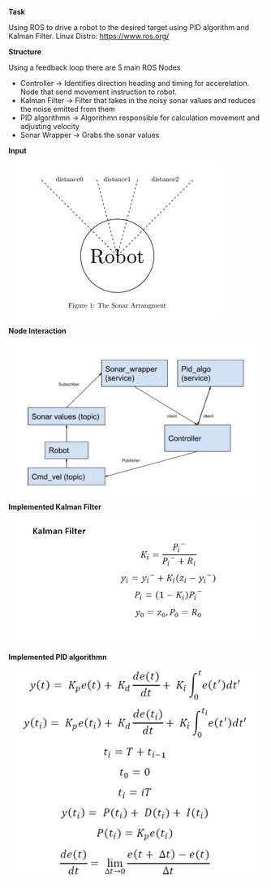 **Task**

Using ROS to drive a robot to the desired target using PID algorithm and Kalman Filter.
Linux Distro: https://www.ros.org/

**Structure**

Using a feedback loop there are 5 main ROS Nodes
* Controller -> Identifies direction heading and timing for accerelation. Node that send movement instruction to robot.
* Kalman Filter -> Filter that takes in the noisy sonar values and reduces the noise emitted from them
* PID algorithmn -> Algorithmn responsible for calculation movement and adjusting velocity 
* Sonar Wrapper -> Grabs the sonar values


**Input**

![alt text](./images/sonarinput.PNG)

**Node Interaction**

![alt text](./images/structure.PNG)

**Implemented Kalman Filter**

![alt text](./images/kalmanfilter.PNG)

**Implemented PID algorithmn**

![alt text](./images/PIDalgo.PNG)

